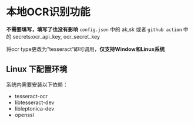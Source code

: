 # 本地OCR识别功能

**不需要填写，填写了也没有影响** `config.json` 中的 ak,sk 或者 `github action` 中的 secrets:ocr_api_key, ocr_secret_key

将ocr type更改为”tesseract“即可调用，**仅支持Window和Linux系统**

## Linux 下配置环境

系统内需要安装以下依赖：
 
  - tesseract-ocr 
  - libtesseract-dev 
  - libleptonica-dev 
  - openssl
